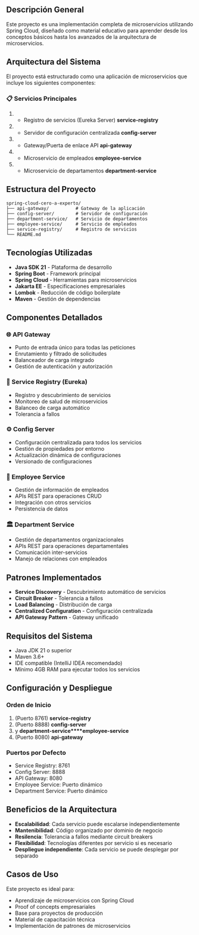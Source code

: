 ## Descripción General

Este proyecto es una implementación completa de microservicios utilizando Spring Cloud, diseñado como material educativo
para aprender desde los conceptos básicos hasta los avanzados de la arquitectura de microservicios.

## Arquitectura del Sistema

El proyecto está estructurado como una aplicación de microservicios que incluye los siguientes componentes:

### 📋 Servicios Principales

1.
    - Registro de servicios (Eureka Server) **service-registry**
2.
    - Servidor de configuración centralizada **config-server**
3.
    - Gateway/Puerta de enlace API **api-gateway**
4.
    - Microservicio de empleados **employee-service**
5.
    - Microservicio de departamentos **department-service**

## Estructura del Proyecto

``` 
spring-cloud-cero-a-experto/
├── api-gateway/          # Gateway de la aplicación
├── config-server/        # Servidor de configuración
├── department-service/   # Servicio de departamentos
├── employee-service/     # Servicio de empleados
├── service-registry/     # Registro de servicios
└── README.md
```

## Tecnologías Utilizadas

- **Java SDK 21** - Plataforma de desarrollo
- **Spring Boot** - Framework principal
- **Spring Cloud** - Herramientas para microservicios
- **Jakarta EE** - Especificaciones empresariales
- **Lombok** - Reducción de código boilerplate
- **Maven** - Gestión de dependencias

## Componentes Detallados

### 🌐 API Gateway

- Punto de entrada único para todas las peticiones
- Enrutamiento y filtrado de solicitudes
- Balanceador de carga integrado
- Gestión de autenticación y autorización

### 🏢 Service Registry (Eureka)

- Registro y descubrimiento de servicios
- Monitoreo de salud de microservicios
- Balanceo de carga automático
- Tolerancia a fallos

### ⚙️ Config Server

- Configuración centralizada para todos los servicios
- Gestión de propiedades por entorno
- Actualización dinámica de configuraciones
- Versionado de configuraciones

### 👥 Employee Service

- Gestión de información de empleados
- APIs REST para operaciones CRUD
- Integración con otros servicios
- Persistencia de datos

### 🏛️ Department Service

- Gestión de departamentos organizacionales
- APIs REST para operaciones departamentales
- Comunicación inter-servicios
- Manejo de relaciones con empleados

## Patrones Implementados

- **Service Discovery** - Descubrimiento automático de servicios
- **Circuit Breaker** - Tolerancia a fallos
- **Load Balancing** - Distribución de carga
- **Centralized Configuration** - Configuración centralizada
- **API Gateway Pattern** - Gateway unificado

## Requisitos del Sistema

- Java JDK 21 o superior
- Maven 3.6+
- IDE compatible (IntelliJ IDEA recomendado)
- Mínimo 4GB RAM para ejecutar todos los servicios

## Configuración y Despliegue

### Orden de Inicio

1. (Puerto 8761) **service-registry**
2. (Puerto 8888) **config-server**
3. y **department-service****employee-service**
4. (Puerto 8080) **api-gateway**

### Puertos por Defecto

- Service Registry: 8761
- Config Server: 8888
- API Gateway: 8080
- Employee Service: Puerto dinámico
- Department Service: Puerto dinámico

## Beneficios de la Arquitectura

- **Escalabilidad**: Cada servicio puede escalarse independientemente
- **Mantenibilidad**: Código organizado por dominio de negocio
- **Resilencia**: Tolerancia a fallos mediante circuit breakers
- **Flexibilidad**: Tecnologías diferentes por servicio si es necesario
- **Despliegue independiente**: Cada servicio se puede desplegar por separado

## Casos de Uso

Este proyecto es ideal para:

- Aprendizaje de microservicios con Spring Cloud
- Proof of concepts empresariales
- Base para proyectos de producción
- Material de capacitación técnica
- Implementación de patrones de microservicios
